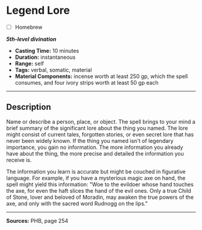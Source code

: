 # Legend Lore
- [ ] Homebrew

***5th-level divination***
- **Casting Time:** 10 minutes
- **Duration:** instantaneous
- **Range:** self
- **Tags:** verbal, somatic, material
- **Material Components:** incense worth at least 250 gp, which the spell consumes, and four ivory strips worth at least 50 gp each

---

## Description
Name or describe a person, place, or object.
The spell brings to your mind a brief summary of the significant lore about the thing you named.
The lore might consist of current tales, forgotten stories, or even secret lore that has never been widely known.
If the thing you named isn't of legendary importance, you gain no information.
The more information you already have about the thing, the more precise and detailed the information you receive is.

The information you learn is accurate but might be couched in figurative language.
For example, if you have a mysterious magic axe on hand, the spell might yield this information: "Woe to the evildoer whose hand touches the axe, for even the haft slices the hand of the evil ones.
Only a true Child of Stone, lover and beloved of Moradin, may awaken the true powers of the axe, and only with the sacred word Rudnogg on the lips."

---

**Sources:** PHB, page 254
